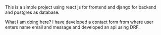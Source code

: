 This is a simple project using react js for frontend and django for backend and postgres as database.

What I am doing here?
I have developed a contact form from where user enters name email and message and developed an api using DRF. 
